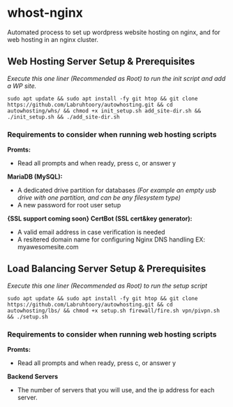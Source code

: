 # whost-nginx

 Automated process to set up wordpress website hosting on nginx, and for web hosting in an nginx cluster.
 
 
 
 
 
 ## Web Hosting Server Setup & Prerequisites
 
 *Execute this one liner (Recommended as Root) to run the init script and add a WP site.*
                        
    sudo apt update && sudo apt install -fy git htop && git clone https://github.com/Labruhtoory/autowhosting.git && cd autowhosting/whs/ && chmod +x init_setup.sh add_site-dir.sh && ./init_setup.sh && ./add_site-dir.sh


### Requirements to consider when running web hosting scripts

**Promts:**
   - Read all prompts and when ready, press c, or answer y

**MariaDB (MySQL):**
   - A dedicated drive partition for databases *(For example an empty usb drive with one partition, and can be any filesystem type)*
   - A new password for root user setup

**{SSL support coming soon} CertBot (SSL cert&key generator):**
   - A valid email address in case verification is needed
   - A resitered domain name for configuring Nginx DNS handling EX: myawesomesite.com


## Load Balancing Server Setup & Prerequisites

 *Execute this one liner (Recommended as Root) to run the setup script*
 
    sudo apt update && sudo apt install -fy git htop && git clone https://github.com/Labruhtoory/autowhosting.git && cd autowhosting/lbs/ && chmod +x setup.sh firewall/fire.sh vpn/pivpn.sh && ./setup.sh


### Requirements to consider when running web hosting scripts

**Promts:**
   - Read all prompts and when ready, press c, or answer y

**Backend Servers**
   - The number of servers that you will use, and the ip address for each server.
